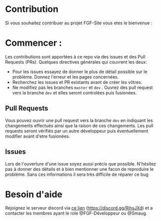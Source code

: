 # Contribution

Si vous souhaitez contribuer au projet FGF-Site vous etes le bienvenue : 


# Commencer :

Les contributions sont apportées à ce repo via des issues et des Pull Requests (PRs). Quelques directives générales qui couvrent les deux:

* Pour les issues essayez de donner le plus de détail possible sur le problème. Donnez l'erreur et les pages concernées. 
* Recherchez les issues et PR existants avant de créer les vôtres.
* Ne modifiez pas les branches `master` et `dev` . Ouvrez des pull request vers la branche `dev` et elles seront controlées puis fusionées.
## Pull Requests 

Vous pouvez ouvrir une pull request vers la branche `dev` en indiquant les changements effectués ainsi que la raison de ces changements.
Les pull requests seront vérifiés par un autre développeur puis éventuellement modifier avant d'etre fusionées.

## Issues

Lors de l'ouverture d'une issue soyez aussi précis que possible. N'hésitez pas à donner des détails et à bien mentionner une facon de reproduire le problème.
Sans ces informations il sera très difficile de réparer ce bug

# Besoin d'aide

Rejoignez le serveur discord via <a href="https://discord.gg/RjhsJXd">ce lien</a> (https://discord.gg/RjhsJXd) et a contacter les membres ayant le role @FGF-Développeur ou @Smaug.
